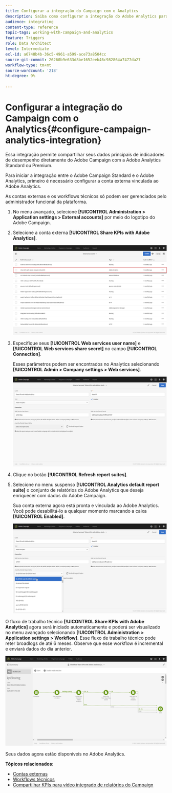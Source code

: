 ```yaml
---
title: Configurar a integração do Campaign com o Analytics
description: Saiba como configurar a integração do Adobe Analytics para começar a medir o sucesso de suas entregas de email.
audience: integrating
content-type: reference
topic-tags: working-with-campaign-and-analytics
feature: Triggers
role: Data Architect
level: Intermediate
exl-id: a6748b4b-36c5-4961-a599-ace73a8504cc
source-git-commit: 26260b9e633d8be1652eeb46c982864a7477da27
workflow-type: tm+mt
source-wordcount: '218'
ht-degree: 9%

---
```


# Configurar a integração do Campaign com o Analytics{#configure-campaign-analytics-integration}

Essa integração permite compartilhar seus dados principais de indicadores de desempenho diretamente do Adobe Campaign com a Adobe Analytics Standard ou Premium.

Para iniciar a integração entre o Adobe Campaign Standard e o Adobe Analytics, primeiro é necessário configurar a conta externa vinculada ao Adobe Analytics.

As contas externas e os workflows técnicos só podem ser gerenciados pelo administrador funcional da plataforma.

1. No menu avançado, selecione **[!UICONTROL Administration > Application settings > External accounts]** por meio do logotipo do Adobe Campaign.
1. Selecione a conta externa **[!UICONTROL Share KPIs with Adobe Analytics]**.

   ![](assets/analytics_2.png)

1. Especifique seus **[!UICONTROL Web services user name]** e **[!UICONTROL Web services share secret]** no campo **[!UICONTROL Connection]**.

   Esses parâmetros podem ser encontrados no Analytics selecionando **[!UICONTROL Admin > Company settings > Web services]**.

   ![](assets/analytics_1.png)

1. Clique no botão **[!UICONTROL Refresh report suites]**.
1. Selecione no menu suspenso **[!UICONTROL Analytics default report suite]** o conjunto de relatórios do Adobe Analytics que deseja enriquecer com dados do Adobe Campaign.

   Sua conta externa agora está pronta e vinculada ao Adobe Analytics. Você pode desabilitá-lo a qualquer momento marcando a caixa **[!UICONTROL Enabled]**.

   ![](assets/analytics.png)

O fluxo de trabalho técnico **[!UICONTROL Share KPIs with Adobe Analytics]** agora será iniciado automaticamente e poderá ser visualizado no menu avançado selecionando **[!UICONTROL Administration > Application settings > Workflow]**. Esse fluxo de trabalho técnico pode reter broadlogs de até 6 meses. Observe que esse workflow é incremental e enviará dados do dia anterior.

![](assets/analytics_3.png)

Seus dados agora estão disponíveis no Adobe Analytics.

**Tópicos relacionados:**

* [Contas externas](../../administration/using/external-accounts.md)
* [Workflows técnicos](../../administration/using/technical-workflows.md)
* [Compartilhar KPIs para vídeo integrado de relatórios do Campaign](https://helpx.adobe.com/marketing-cloud/how-to/email-marketing.html)
